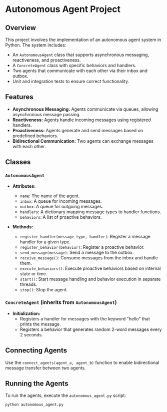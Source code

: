 # Autonomous Agent Project

## Overview

This project involves the implementation of an autonomous agent system in Python. The system includes:

- An `AutonomousAgent` class that supports asynchronous messaging, reactiveness, and proactiveness.
- A `ConcreteAgent` class with specific behaviors and handlers.
- Two agents that communicate with each other via their inbox and outbox.
- Unit and integration tests to ensure correct functionality.

## Features

- **Asynchronous Messaging:** Agents communicate via queues, allowing asynchronous message passing.
- **Reactiveness:** Agents handle incoming messages using registered handlers.
- **Proactiveness:** Agents generate and send messages based on predefined behaviors.
- **Bidirectional Communication:** Two agents can exchange messages with each other.

## Classes

### `AutonomousAgent`

- **Attributes:**
  - `name`: The name of the agent.
  - `inbox`: A queue for incoming messages.
  - `outbox`: A queue for outgoing messages.
  - `handlers`: A dictionary mapping message types to handler functions.
  - `behaviors`: A list of proactive behaviors.

- **Methods:**
  - `register_handler(message_type, handler)`: Register a message handler for a given type.
  - `register_behavior(behavior)`: Register a proactive behavior.
  - `send_message(message)`: Send a message to the outbox.
  - `receive_message()`: Consume messages from the inbox and handle them.
  - `execute_behaviors()`: Execute proactive behaviors based on internal state or time.
  - `start()`: Start message handling and behavior execution in separate threads.
  - `stop()`: Stop the agent.

### `ConcreteAgent` (inherits from `AutonomousAgent`)

- **Initialization:**
  - Registers a handler for messages with the keyword "hello" that prints the message.
  - Registers a behavior that generates random 2-word messages every 2 seconds.

## Connecting Agents

Use the `connect_agents(agent_a, agent_b)` function to enable bidirectional message transfer between two agents.

## Running the Agents

To run the agents, execute the `autonomous_agent.py` script:

```bash
python autonomous_agent.py
